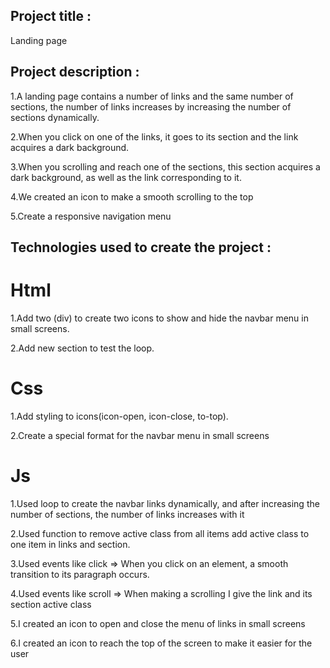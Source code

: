
## Project title :
Landing page


## Project description :

1.A landing page contains a number of links and the same number of sections,
the number of links increases by increasing the number of sections dynamically.

2.When you click on one of the links, 
it goes to its section and the link acquires a dark background.

3.When you scrolling and reach one of the sections,
this section acquires a dark background, 
as well as the link corresponding to it.

4.We created an icon to make a smooth scrolling to the top

5.Create a responsive navigation menu


## Technologies used to create the project :


# Html

1.Add two (div) to create two icons
to show and hide the navbar menu in small screens.

2.Add new section to test the loop.

# Css
1.Add styling to icons(icon-open, icon-close, to-top).

2.Create a special format for the navbar menu in small screens


# Js
1.Used loop to create the navbar links dynamically,
 and after increasing the number of sections,
the number of links increases with it

2.Used function to remove active class from all items 
add active class to  one item in links and section.

3.Used events like click => When you click on an element,
a smooth transition to its paragraph occurs.

4.Used events like scroll => When making a scrolling 
I give the link and its section active class

5.I created an icon to open and close the menu of links in small screens

6.I created an icon to reach the top of the screen
to make it easier for the user
